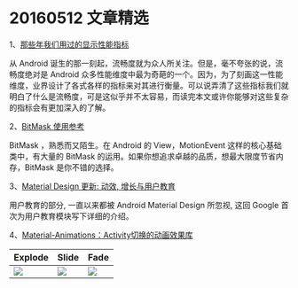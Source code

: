 # 20160512 文章精选

1、[那些年我们用过的显示性能指标](http://mp.weixin.qq.com/s?__biz=MzA3NTYzODYzMg==&mid=2653576922&idx=1&sn=dee69c4a3c4e33ca0b9d3a1a2b17347f&scene=1&srcid=0510ziQSDx2WRiSQWyF4XAY2#wechat_redirect)

从 Android 诞生的那一刻起，流畅度就为众人所关注。但是，毫不夸张的说，流畅度绝对是 Android 众多性能维度中最为奇葩的一个。因为，为了刻画这一性能维度，业界设计了各式各样的指标来对其进行衡量。可以说弄清了这些指标我们就明白了什么是流畅度，可是这似乎并不太容易，而读完本文或许你能够对这些复杂的指标会有更加深入的了解。

2、[BitMask 使用参考](http://www.jianshu.com/p/694979e1c252)

BitMask ，熟悉而又陌生。在 Android 的 View，MotionEvent 这样的核心基础类中，有大量的 BitMask 的运用。如果你想追求卓越的品质，想最大限度节省内存，BitMask 是你不错的选择。

3、[Material Design 更新: 动效, 增长与用户教育](https://zhuanlan.zhihu.com/p/20883260)

用户教育的部分, 一直以来都被 Android Material Design 所忽视, 这回 Google 首次为用户教育模块写下详细的介绍。

4、[Material-Animations：Activity切换的动画效果库](https://github.com/lgvalle/Material-Animations)

Explode | Slide | Fade
--- | --- | ---
![](https://raw.githubusercontent.com/lgvalle/Material-Animations/master/screenshots/transition_explode.gif) | ![](https://raw.githubusercontent.com/lgvalle/Material-Animations/master/screenshots/transition_slide.gif)  |  ![](https://raw.githubusercontent.com/lgvalle/Material-Animations/master/screenshots/transition_fade.gif)

 